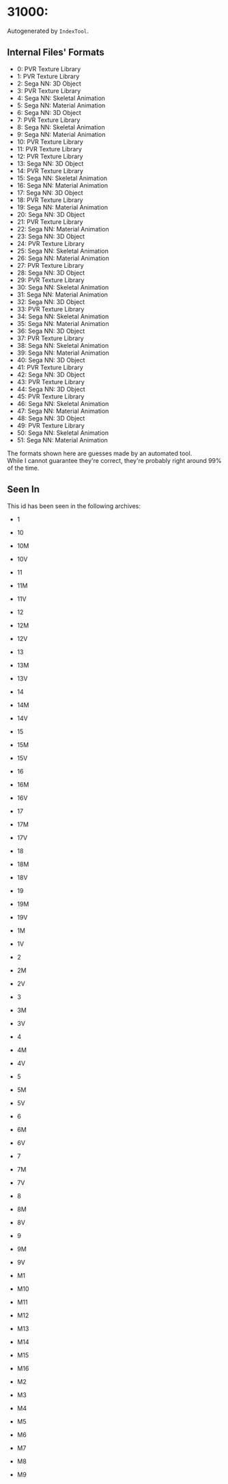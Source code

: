 # 31000: 

Autogenerated by `IndexTool`.  



## Internal Files' Formats
- 0: PVR Texture Library
- 1: PVR Texture Library
- 2: Sega NN: 3D Object
- 3: PVR Texture Library
- 4: Sega NN: Skeletal Animation
- 5: Sega NN: Material Animation
- 6: Sega NN: 3D Object
- 7: PVR Texture Library
- 8: Sega NN: Skeletal Animation
- 9: Sega NN: Material Animation
- 10: PVR Texture Library
- 11: PVR Texture Library
- 12: PVR Texture Library
- 13: Sega NN: 3D Object
- 14: PVR Texture Library
- 15: Sega NN: Skeletal Animation
- 16: Sega NN: Material Animation
- 17: Sega NN: 3D Object
- 18: PVR Texture Library
- 19: Sega NN: Material Animation
- 20: Sega NN: 3D Object
- 21: PVR Texture Library
- 22: Sega NN: Material Animation
- 23: Sega NN: 3D Object
- 24: PVR Texture Library
- 25: Sega NN: Skeletal Animation
- 26: Sega NN: Material Animation
- 27: PVR Texture Library
- 28: Sega NN: 3D Object
- 29: PVR Texture Library
- 30: Sega NN: Skeletal Animation
- 31: Sega NN: Material Animation
- 32: Sega NN: 3D Object
- 33: PVR Texture Library
- 34: Sega NN: Skeletal Animation
- 35: Sega NN: Material Animation
- 36: Sega NN: 3D Object
- 37: PVR Texture Library
- 38: Sega NN: Skeletal Animation
- 39: Sega NN: Material Animation
- 40: Sega NN: 3D Object
- 41: PVR Texture Library
- 42: Sega NN: 3D Object
- 43: PVR Texture Library
- 44: Sega NN: 3D Object
- 45: PVR Texture Library
- 46: Sega NN: Skeletal Animation
- 47: Sega NN: Material Animation
- 48: Sega NN: 3D Object
- 49: PVR Texture Library
- 50: Sega NN: Skeletal Animation
- 51: Sega NN: Material Animation

The formats shown here are guesses made by an automated tool.  
While I cannot guarantee they're correct, they're probably right around 99% of the time.

## Seen In

This id has been seen in the following archives:  

- 1  

- 10  

- 10M  

- 10V  

- 11  

- 11M  

- 11V  

- 12  

- 12M  

- 12V  

- 13  

- 13M  

- 13V  

- 14  

- 14M  

- 14V  

- 15  

- 15M  

- 15V  

- 16  

- 16M  

- 16V  

- 17  

- 17M  

- 17V  

- 18  

- 18M  

- 18V  

- 19  

- 19M  

- 19V  

- 1M  

- 1V  

- 2  

- 2M  

- 2V  

- 3  

- 3M  

- 3V  

- 4  

- 4M  

- 4V  

- 5  

- 5M  

- 5V  

- 6  

- 6M  

- 6V  

- 7  

- 7M  

- 7V  

- 8  

- 8M  

- 8V  

- 9  

- 9M  

- 9V  

- M1  

- M10  

- M11  

- M12  

- M13  

- M14  

- M15  

- M16  

- M2  

- M3  

- M4  

- M5  

- M6  

- M7  

- M8  

- M9  
